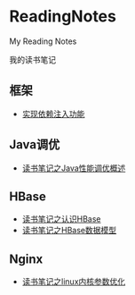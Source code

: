 # ReadingNotes
My Reading Notes

我的读书笔记
## 框架
*  [实现依赖注入功能](http://blog.edagarli.com/2016/01/22/%E5%AE%9E%E7%8E%B0%E4%BE%9D%E8%B5%96%E6%B3%A8%E5%85%A5%E5%8A%9F%E8%83%BD/)


## Java调优

*  [读书笔记之Java性能调优概述](http://blog.edagarli.com/2016/01/21/%E8%AF%BB%E4%B9%A6%E7%AC%94%E8%AE%B0%E4%B9%8BJava%E7%A8%8B%E5%BA%8F%E6%80%A7%E8%83%BD%E4%BC%98%E5%8C%96/)


## HBase

*  [读书笔记之认识HBase](http://blog.edagarli.com/2016/01/20/%E8%AF%BB%E4%B9%A6%E7%AC%94%E8%AE%B0%E4%B9%8B%E8%AE%A4%E8%AF%86HBase/)
*  [读书笔记之HBase数据模型](http://blog.edagarli.com/2016/01/21/%E8%AF%BB%E4%B9%A6%E7%AC%94%E8%AE%B0%E4%B9%8BHBase%E6%95%B0%E6%8D%AE%E6%A8%A1%E5%9E%8B/)

## Nginx

*  [读书笔记之linux内核参数优化](http://blog.edagarli.com/2016/01/18/linux%E5%86%85%E6%A0%B8%E5%8F%82%E6%95%B0%E4%BC%98%E5%8C%96/)


